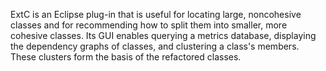ExtC is an Eclipse plug-in that is useful for locating large, noncohesive classes and for recommending how to split them into smaller, more cohesive classes.  Its GUI enables querying a metrics database, displaying the dependency graphs of classes, and clustering a class's members.  These clusters form the basis of the refactored classes.